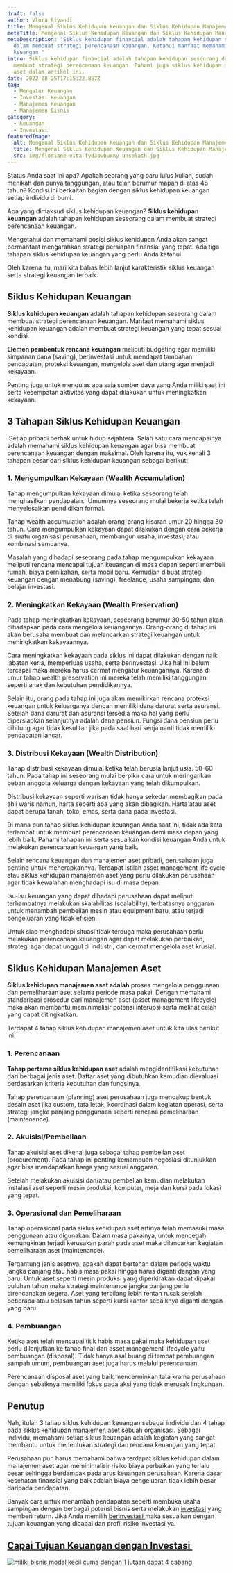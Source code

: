 ```yaml
---
draft: false
author: Vlora Riyandi
title: Mengenal Siklus Kehidupan Keuangan dan Siklus Kehidupan Manajemen Aset
metaTitle: Mengenal Siklus Kehidupan Keuangan dan Siklus Kehidupan Manajemen Aset
metaDescription: "Siklus kehidupan financial adalah tahapan kehidupan seseorang
  dalam membuat strategi perencanaan keuangan. Ketahui manfaat memahami siklus
  keuangan "
intro: Siklus kehidupan financial adalah tahapan kehidupan seseorang dalam
  membuat strategi perencanaan keuangan. Pahami juga siklus kehidupan manajemen
  aset dalam artikel ini.
date: 2022-08-25T17:15:22.857Z
tag:
  - Mengatur Keuangan
  - Investasi Keuangan
  - Manajemen Keuangan
  - Manajemen Bisnis
category:
  - Keuangan
  - Investasi
featuredImage:
  alt: Mengenal Siklus Kehidupan Keuangan dan Siklus Kehidupan Manajemen Aset
  title: Mengenal Siklus Kehidupan Keuangan dan Siklus Kehidupan Manajemen Aset
  src: img/floriane-vita-fyd3owbuxny-unsplash.jpg
---
```

Status Anda saat ini apa? Apakah seorang yang baru lulus kuliah, sudah menikah dan punya tanggungan, atau telah berumur mapan di atas 46 tahun? Kondisi ini berkaitan bagian dengan siklus kehidupan keuangan setiap individu di bumi.

Apa yang dimaksud siklus kehidupan keuangan? **Siklus kehidupan keuangan** adalah tahapan kehidupan seseorang dalam membuat strategi perencanaan keuangan.

Mengetahui dan memahami posisi siklus kehidupan Anda akan sangat bermanfaat mengarahkan strategi persiapan finansial yang tepat. Ada tiga tahapan siklus kehidupan keuangan yang perlu Anda ketahui.

Oleh karena itu, mari kita bahas lebih lanjut karakteristik siklus keuangan serta strategi keuangan terbaik.

## Siklus Kehidupan Keuangan

**Siklus kehidupan keuangan** adalah tahapan kehidupan seseorang dalam membuat strategi perencanaan keuangan. Manfaat memahami siklus kehidupan keuangan adalah membuat strategi keuangan yang tepat sesuai kondisi. 

**Elemen pembentuk rencana keuangan** meliputi budgeting agar memiliki simpanan dana (saving), berinvestasi untuk mendapat tambahan pendapatan, proteksi keuangan, mengelola aset dan utang agar menjadi kekayaan.

Penting juga untuk mengulas apa saja sumber daya yang Anda miliki saat ini serta kesempatan aktivitas yang dapat dilakukan untuk meningkatkan kekayaan. 

## 3 Tahapan Siklus Kehidupan Keuangan 

 Setiap pribadi berhak untuk hidup sejahtera. Salah satu cara mencapainya adalah memahami siklus kehidupan keuangan agar bisa membuat perencanaan keuangan dengan maksimal. Oleh karena itu, yuk kenali 3 tahapan besar dari siklus kehidupan keuangan sebagai berikut:

### 1. Mengumpulkan Kekayaan (Wealth Accumulation)

Tahap mengumpulkan kekayaan dimulai ketika seseorang telah menghasilkan pendapatan.  Umumnya seseorang mulai bekerja ketika telah menyelesaikan pendidikan formal. 

Tahap wealth accumulation adalah orang-orang kisaran umur 20 hingga 30 tahun. Cara mengumpulkan kekayaan dapat dilakukan dengan cara bekerja di suatu organisasi perusahaan, membangun usaha, investasi, atau kombinasi semuanya. 

Masalah yang dihadapi seseorang pada tahap mengumpulkan kekayaan meliputi rencana mencapai tujuan keuangan di masa depan seperti membeli rumah, biaya pernikahan, serta mobil baru. Kemudian dibuat strategi keuangan dengan menabung (saving), freelance, usaha sampingan, dan belajar investasi.

### 2. Meningkatkan Kekayaan (Wealth Preservation)

Pada tahap meningkatkan kekayaan, seseorang berumur 30-50 tahun akan dihadapkan pada cara mengelola keuangannya. Orang-orang di tahap ini akan berusaha membuat dan melancarkan strategi keuangan untuk meningkatkan kekayaannya.

Cara meningkatkan kekayaan pada siklus ini dapat dilakukan dengan naik jabatan kerja, memperluas usaha, serta berinvestasi. Jika hal ini belum tercapai maka mereka harus cermat mengatur keuangannya. Karena di umur tahap wealth preservation ini mereka telah memiliki tanggungan seperti anak dan kebutuhan pendidikannya. 

Selain itu, orang pada tahap ini juga akan memikirkan rencana proteksi keuangan untuk keluarganya dengan memiliki dana darurat serta asuransi. Setelah dana darurat dan asuransi tersedia maka hal yang perlu dipersiapkan selanjutnya adalah dana pensiun. Fungsi dana pensiun perlu dihitung agar tidak kesulitan jika pada saat hari senja nanti tidak memiliki pendapatan lancar.

### 3. Distribusi Kekayaan (Wealth Distribution)

Tahap distribusi kekayaan dimulai ketika telah berusia lanjut usia. 50-60 tahun. Pada tahap ini seseorang mulai berpikir cara untuk meringankan beban anggota keluarga dengan kekayaan yang telah dikumpulkan. 

Distribusi kekayaan seperti warisan tidak hanya sekedar membagikan pada ahli waris namun, harta seperti apa yang akan dibagikan. Harta atau aset dapat berupa tanah, toko, emas, serta dana pada investasi.

Di mana pun tahap siklus kehidupan keuangan Anda saat ini, tidak ada kata terlambat untuk membuat perencanaan keuangan demi masa depan yang lebih baik. Pahami tahapan ini serta sesuaikan kondisi keuangan Anda untuk melakukan perencanaan keuangan yang baik.

Selain rencana keuangan dan manajemen aset pribadi, perusahaan juga penting untuk menerapkannya. Terdapat istilah asset management life cycle atau siklus kehidupan manajemen aset yang perlu dilakukan perusahaan agar tidak kewalahan menghadapi isu di masa depan.

Isu-isu keuangan yang dapat dihadapi perusahaan dapat meliputi terhambatnya melakukan skalabilitas (scalability), terbatasnya anggaran untuk menambah pembelian mesin atau equipment baru, atau terjadi pengeluaran yang tidak efisien. 

Untuk siap menghadapi situasi tidak terduga maka perusahaan perlu melakukan perencanaan keuangan agar dapat melakukan perbaikan, strategi agar dapat unggul di industri, dan cermat mengelola aset krusial. 

## Siklus Kehidupan Manajemen Aset

**Siklus kehidupan manajemen aset adalah** proses mengelola penggunaan dan pemeliharaan aset selama periode masa pakai. Dengan memahami standarisasi prosedur dari manajemen aset (asset management lifecycle) maka akan membantu meminimalisir potensi interupsi serta melihat celah yang dapat ditingkatkan.

Terdapat 4 tahap siklus kehidupan manajemen aset untuk kita ulas berikut ini:

### 1. Perencanaan

**Tahap pertama siklus kehidupan aset** adalah mengidentifikasi kebutuhan dari berbagai jenis aset. Daftar aset yang dibutuhkan kemudian dievaluasi berdasarkan kriteria kebutuhan dan fungsinya. 

Tahap perencanaan (planning) aset perusahaan juga mencakup bentuk desain aset jika custom, tata letak, koordinasi dalam kegiatan operasi, serta strategi jangka panjang penggunaan seperti rencana pemeliharaan (maintenance).

### 2. Akuisisi/Pembeliaan

Tahap akuisisi aset dikenal juga sebagai tahap pembelian aset (procurement). Pada tahap ini penting kemampuan negosiasi ditunjukkan agar bisa mendapatkan harga yang sesuai anggaran.

Setelah melakukan akuisisi dan/atau pembelian kemudian melakukan instalasi aset seperti mesin produksi, komputer, meja dan kursi pada lokasi yang tepat.

### 3. Operasional dan Pemeliharaan

Tahap operasional pada siklus kehidupan aset artinya telah memasuki masa penggunaan atau digunakan. Dalam masa pakainya, untuk mencegah kemungkinan terjadi kerusakan parah pada aset maka dilancarkan kegiatan pemeliharaan aset (maintenance).

Tergantung jenis asetnya, apakah dapat bertahan dalam periode waktu jangka panjang atau habis masa pakai hingga harus diganti dengan yang baru. Untuk aset seperti mesin produksi yang diperkirakan dapat dipakai puluhan tahun maka strategi maintenance jangka panjang perlu direncanakan segera. Aset yang terbilang lebih rentan rusak setelah beberapa atau belasan tahun seperti kursi kantor sebaiknya diganti dengan yang baru.

### 4. Pembuangan

Ketika aset telah mencapai titik habis masa pakai maka kehidupan aset perlu dilanjutkan ke tahap final dari asset management lifecycle yaitu pembuangan (disposal). Tidak hanya asal buang di tempat pembuangan sampah umum, pembuangan aset juga harus melalui perencanaan.

Perencanaan disposal aset yang baik mencerminkan tata krama perusahaan dengan sebaiknya memiliki fokus pada aksi yang tidak merusak lingkungan.

## Penutup

Nah, itulah 3 tahap siklus kehidupan keuangan sebagai individu dan 4 tahap pada siklus kehidupan manajemen aset sebuah organisasi. Sebagai individu, memahami setiap siklus keuangan adalah kegiatan yang sangat membantu untuk menentukan strategi dan rencana keuangan yang tepat.

Perusahaan pun harus memahami bahwa terdapat siklus kehidupan dalam manajemen aset agar meminimalisir risiko biaya perbaikan yang terlalu besar sehingga berdampak pada arus keuangan perusahaan. Karena dasar kesehatan finansial yang baik adalah biaya pengeluaran tidak lebih besar daripada pendapatan.

Banyak cara untuk menambah pendapatan seperti membuka usaha sampingan dengan berbagai potensi bisnis serta melakukan [investasi](https://landx.id/) yang memberi return. Jika Anda memilih [berinvestasi ](https://landx.id/)maka sesuaikan dengan tujuan keuangan yang dicapai dan profil risiko investasi ya.

## [Capai Tujuan Keuangan dengan Investasi ](https://landx.id/?utm_source=Blog&utm_medium=organic+keyword&utm_campaign=blog&utm_id=Blog)

<!--StartFragment-->

[![miliki bisnis modal kecil cuma dengan 1 jutaan dapat 4 cabang ](https://accountgram-production.sfo2.cdn.digitaloceanspaces.com/landx_ghost/2021/11/jadi-owner-bisnis-hanya-1-jutaan-dengan-cuan-yang-sangat-menjanjikan.png)](https://landx.id/?utm_source=Blog&utm_medium=organic+keyword&utm_campaign=blog&utm_id=Blog)

<!--EndFragment-->